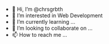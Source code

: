 - 👋 Hi, I’m @chrsgrbth
- 👀 I’m interested in Web Development
- 🌱 I’m currently learning ...
- 💞️ I’m looking to collaborate on ...
- 📫 How to reach me ...

<!---
chrsgrbth/chrsgrbth is a ✨ special ✨ repository because its `README.md` (this file) appears on your GitHub profile.
You can click the Preview link to take a look at your changes.
--->
